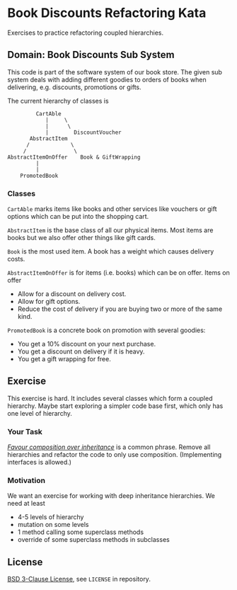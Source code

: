 # Book Discounts Refactoring Kata

Exercises to practice refactoring coupled hierarchies.

## Domain: Book Discounts Sub System

This code is part of the software system of our book store. The given sub system
deals with adding different goodies to orders of books when delivering, e.g. 
discounts, promotions or gifts.

The current hierarchy of classes is
 
             CartAble
                |     \
                |      \
                |        DiscountVoucher
           AbstractItem      
          /             \
         /               \
    AbstractItemOnOffer    Book & GiftWrapping
             |
             |
        PromotedBook

### Classes

`CartAble` marks items like books and other services like vouchers or gift options which can be put into the shopping cart.

`AbstractItem` is the base class of all our physical items. Most items are books but we also offer other things like gift cards.

`Book` is the most used item. A book has a weight which causes delivery costs.

`AbstractItemOnOffer` is for items (i.e. books) which can be on offer. Items on offer

* Allow for a discount on delivery cost.
* Allow for gift options.
* Reduce the cost of delivery if you are buying two or more of the same kind.

`PromotedBook` is a concrete book on promotion with several goodies:

* You get a 10% discount on your next purchase.
* You get a discount on delivery if it is heavy.
* You get a gift wrapping for free.

## Exercise

This exercise is hard. It includes several classes which form a coupled hierarchy.
Maybe start exploring a simpler code base first, which only has one level of hierarchy.

### Your Task

*[Favour composition over inheritance](https://stackoverflow.com/questions/49002/prefer-composition-over-inheritance)*
is a common phrase. Remove all hierarchies and refactor the code to only use composition. 
(Implementing interfaces is allowed.)

### Motivation

We want an exercise for working with deep inheritance hierarchies. We need at least

* 4-5 levels of hierarchy
* mutation on some levels
* 1 method calling some superclass methods
* override of some superclass methods in subclasses

## License

[BSD 3-Clause License](https://opensource.org/licenses/BSD-3-Clause), see `LICENSE` in repository.
